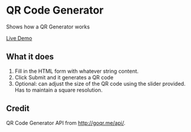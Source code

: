 # QR Code Generator
Shows how a QR Generator works

[Live Demo](http://htmlpreview.github.io/?https://github.com/Qoyyuum/QR-Gen/blob/master/qr.html)

## What it does
1. Fill in the HTML form with whatever string content.
2. Click Submit and it generates a QR code
3. Optional: can adjust the size of the QR code using the slider provided. Has to maintain a square resolution.

## Credit
QR Code Generator API from http://goqr.me/api/.
